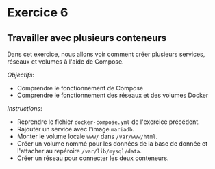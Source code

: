 # Exercice 6

## Travailler avec plusieurs conteneurs

Dans cet exercice, nous allons voir comment créer plusieurs services, réseaux et volumes
à l'aide de Compose.

*Objectifs*:
* Comprendre le fonctionnement de Compose
* Comprendre le fonctionnement des réseaux et des volumes Docker

*Instructions*:

* Reprendre le fichier `docker-compose.yml` de l'exercice précédent.
* Rajouter un service avec l'image `mariadb`.
* Monter le volume locale `www/` dans `/var/www/html`.
* Créer un volume nommé pour les données de la base de donnée et l'attacher au repéroire `/var/lib/mysql/data`.
* Créer un réseau pour connecter les deux conteneurs.
